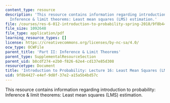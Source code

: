 ```yaml
---
content_type: resource
description: 'This resource contains information regarding introduction to probability:
  Inference & limit theorems: Least mean squares (LMS) estimation.'
file: /courses/res-6-012-introduction-to-probability-spring-2018/9f8b4427e4ef9d8f37e2a15a5b4bd57c_MITRES_6_012S18_L16.pdf
file_size: 1092648
file_type: application/pdf
learning_resource_types: []
license: https://creativecommons.org/licenses/by-nc-sa/4.0/
ocw_type: OCWFile
parent_title: 'Part II: Inference & Limit Theorems'
parent_type: SupplementalResourceSection
parent_uid: b8cdf274-e2b0-f826-62e4-cd137e85d308
resourcetype: Document
title: 'Introduction to Probability: Lecture 16: Least Mean Squares (LMS) Estimation'
uid: 9f8b4427-e4ef-9d8f-37e2-a15a5b4bd57c
---
```

This resource contains information regarding introduction to probability: Inference & limit theorems: Least mean squares (LMS) estimation.
